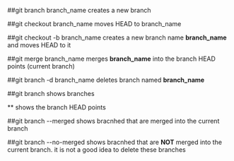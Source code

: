 ##git branch branch_name
creates a new branch

##git checkout branch_name
moves HEAD to branch_name

##git checkout -b branch_name
creates a new branch name __branch_name__ and moves HEAD to it

##git merge branch_name
merges __branch_name__ into the branch HEAD points (current branch)

##git branch -d branch_name
deletes branch named __branch_name__

##git branch
shows branches

** shows the branch HEAD points

##git branch --merged
shows bracnhed that are merged into the current branch


##git branch --no-merged
shows bracnhed that are __NOT__ merged into the current branch. it is not a good idea to delete these branches
